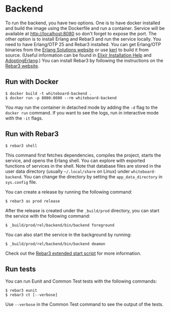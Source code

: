 Backend
=====

To run the backend, you have two options. One is to have docker installed and build the image using the Dockerfile
and run a container. Service will be available at [http://localhost:8080](http://localhost:8080) 
so don't forget to expose the port. The other option is to install Erlang and Rebar3 and run the service locally. You
need to have Erlang/OTP 25 and Rebar3 installed. You can get Erlang/OTP binaries 
from the [Erlang Solutions website](https://www.erlang-solutions.com/resources/download.html) or 
use [kerl](https://github.com/kerl/kerl) to build it from source. 
(Useful information can be found in [Elixir Installation Help](https://elixir-lang.org/install.html) and 
[AdoptingErlang](https://adoptingerlang.org/docs/development/setup/#installing-erlang-otp).) 
You can install Rebar3 by following the instructions on 
the [Rebar3 website](https://www.rebar3.org/docs/getting-started).

Run with Docker
-----

    $ docker build -t whiteboard-backend .
    $ docker run -p 8080:8080 --rm whiteboard-backend

You may run the container in detached mode by adding the `-d` flag to the `docker run` command. 
If you want to see the logs, run in interactive mode with the `-it` flags.

Run with Rebar3
-----

    $ rebar3 shell

This command first fetches dependencies, compiles the project, starts the service, and opens the Erlang shell. 
You can explore with exported functions of services in the shell. Note that database files are stored in the
user data directory (usually `~/.local/share` on Linux) under `whiteboard-backend`. 
You can change the directory by setting the `app_data_directory` in
`sys.config` file.

You can create a release by running the following command:

    $ rebar3 as prod release

After the release is created under the `_build/prod` directory, you can start the service with the following command:

    $ _build/prod/rel/backend/bin/backend foreground

You can also start the service in the background by running:

    $ _build/prod/rel/backend/bin/backend deamon

Check out the [Rebar3 extended start script](https://rebar3.org/docs/deployment/releases/#extended-start-script) 
for more information.

Run tests
-----

You can run Eunit and Common Test tests with the following commands:

    $ rebar3 eunit
    $ rebar3 ct [--verbose]

Use `--verbose` in the Common Test command to see the output of the tests.